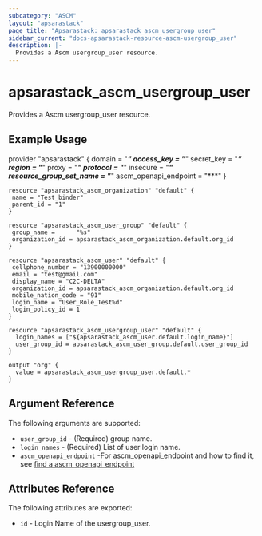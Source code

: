 ```yaml
---
subcategory: "ASCM"
layout: "apsarastack"
page_title: "Apsarastack: apsarastack_ascm_usergroup_user"
sidebar_current: "docs-apsarastack-resource-ascm-usergroup_user"
description: |-
  Provides a Ascm usergroup_user resource.
---
```


# apsarastack\_ascm_usergroup_user

Provides a Ascm usergroup_user resource.

## Example Usage
provider "apsarastack" {
domain    = "***"
access_key  = "***"
secret_key  = "***"
region   = "***"
proxy   = "***"
protocol   = "***"
insecure   = "***"
resource_group_set_name = "***"
ascm_openapi_endpoint = "***"
}

```
resource "apsarastack_ascm_organization" "default" {
 name = "Test_binder"
 parent_id = "1"
}

resource "apsarastack_ascm_user_group" "default" {
 group_name =      "%s"
 organization_id = apsarastack_ascm_organization.default.org_id
}

resource "apsarastack_ascm_user" "default" {
 cellphone_number = "13900000000"
 email = "test@gmail.com"
 display_name = "C2C-DELTA"
 organization_id = apsarastack_ascm_organization.default.org_id
 mobile_nation_code = "91"
 login_name = "User_Role_Test%d"
 login_policy_id = 1
}

resource "apsarastack_ascm_usergroup_user" "default" {
  login_names = ["${apsarastack_ascm_user.default.login_name}"]
  user_group_id = apsarastack_ascm_user_group.default.user_group_id
}

output "org" {
  value = apsarastack_ascm_usergroup_user.default.*
}
```
## Argument Reference

The following arguments are supported:

* `user_group_id` - (Required) group name. 
* `login_names` - (Required) List of user login name.
* `ascm_openapi_endpoint` -For  ascm_openapi_endpoint and how to find it, see [find a ascm_openapi_endpoint](https://help.aliyun.com/apsara/enterprise/v_3_17_0_30393230/apsarabase/enterprise-developer-guide/obtain-the-endpoint-of-a-cloud-service.html?spm=a2c4g.14484438.10001.343)


## Attributes Reference

The following attributes are exported:

* `id` - Login Name of the usergroup_user.